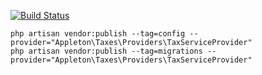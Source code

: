 [![Build Status](https://travis-ci.org/appletonlearning/laravel-taxes.svg?branch=master)](https://travis-ci.org/appletonlearning/laravel-taxes)

```
php artisan vendor:publish --tag=config --provider="Appleton\Taxes\Providers\TaxServiceProvider"
php artisan vendor:publish --tag=migrations --provider="Appleton\Taxes\Providers\TaxServiceProvider"
```
